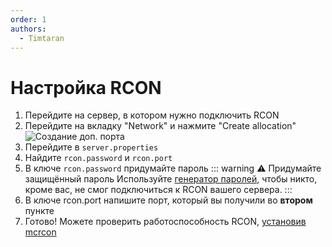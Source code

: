 ```yaml
---
order: 1
authors:
  - Timtaran
---
```


# Настройка RCON

1. Перейдите на сервер, в котором нужно подключить RCON
2. Перейдите на вкладку "Network" и нажмите "Create allocation"
![Создание доп. порта](/minecraft/rcon/allocation-create.png)
3. Перейдите в `server.properties`
4. Найдите `rcon.password` и `rcon.port`
5. В ключе `rcon.password` придумайте пароль
::: warning :warning: Придумайте защищённый пароль
Используйте [генератор паролей](https://passgen.co/), чтобы никто, кроме вас, не смог подключиться к RCON вашего сервера.
:::
6. В ключе rcon.port напишите порт, который вы получили во **втором** пункте
7. Готово! Можете проверить работоспособность RCON, [установив mcrcon](pc)
